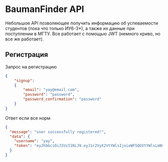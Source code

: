 # BaumanFinder API

Небольшое API позволяющее получить информацию об успеваемости студентов (пока что только ИУ6-3*), а также их данные при поступлении в МГТУ. Все работает с помощью JWT (немного криво, но все же работает).

## Регистрация

Запрос на регистрацию

```json
{ 
	"signup":
	{
		"email": "yay@email.com",
		"password": "password",
		"password_confirmation": "password"
	}
}
```

Ответ если все норм

```json
{
  "message": "user successfully registered!",
  "data": {
    "username": "yay",
    "token": "eyJhbGciOiJIUzI1NiJ9.eyJ1c2VyX2VtYWlsIjoieWF5QGVtYWlsLmNvbSIsImV4cGlyZXMiOiIyMDE5LTEyLTMxIDA0OjUzOjU5ICswMzAwIn0.hx8zb8WF2x0v0Kdy3n2bPSZOgtqKxNbMHpjwxxWG1WY"
  }
}
```
